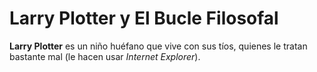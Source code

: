 # Larry Plotter y El Bucle Filosofal

**Larry Plotter** es un niño huéfano que vive con sus tíos,
quienes le tratan bastante mal (le hacen usar *Internet Explorer*).